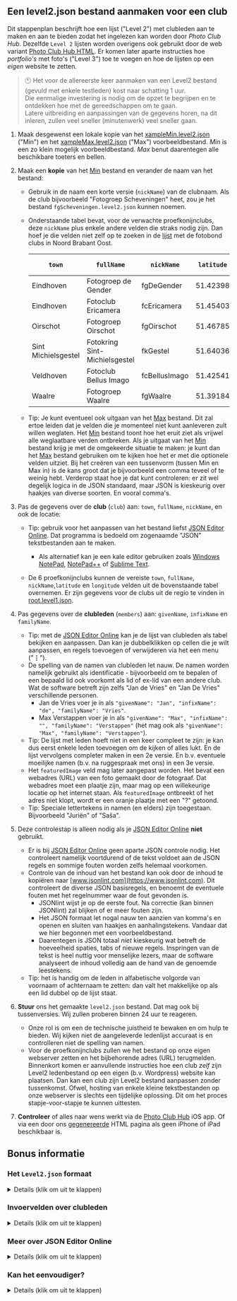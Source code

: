 ## Een level2.json bestand aanmaken voor een club

Dit stappenplan beschrijft hoe een lijst ("Level 2") met clubleden aan te maken en aan te bieden zodat het ingelezen kan worden door _Photo Club Hub_. Dezelfde `Level 2` lijsten worden overigens ook gebruikt door de web variant [Photo Club Hub HTML](https://github.com/vdhamer/Photo-Club-Hub-HTML). Er komen later aparte instructies hoe _portfolio's_ met foto's ("Level 3") toe te voegen en hoe de lijsten op een _eigen_ website te zetten.

> 🕚 Het voor de allereerste keer aanmaken van een Level2 bestand (gevuld met enkele testleden) kost naar schatting 1 uur. \
> Die eenmalige investering is nodig om de opzet te begrijpen en te ontdekken hoe met de gereedschappen om te gaan. \
> Latere uitbreiding en aanpassingen van de gegevens horen, na dit inleren, zullen veel sneller (minutenwerk) veel sneller gaan. 

1. Maak desgewenst een lokale kopie van het [xampleMin.level2.json](https://github.com/vdhamer/Photo-Club-Hub/blob/main/JSON/xampleMin.level2.json) ("Min") en het
   [xampleMax.level2.json](https://github.com/vdhamer/Photo-Club-Hub/blob/main/JSON/xampleMax.level2.json) ("Max") voorbeeldbestand.
   _Min_ is een zo klein mogelijk voorbeeldbestand. _Max_ benut daarentegen alle beschikbare toeters en bellen.

2. Maak een **kopie** van het [Min](https://github.com/vdhamer/Photo-Club-Hub/blob/main/JSON/xampleMin.level2.json) bestand en verander de naam van het bestand:
   - Gebruik in de naam een korte versie (`nickName`) van de clubnaam.
     Als de club bijvoorbeeld "Fotogroep Scheveningen" heet, zou je het bestand `fgScheveningen.level2.json` kunnen noemen.
   - Onderstaande tabel bevat, voor de verwachte proefkonijnclubs, deze `nickName` plus enkele andere velden die straks nodig zijn.
     Dan hoef je die velden niet zelf op te zoeken in de [lijst](https://github.com/vdhamer/Photo-Club-Hub/blob/main/JSON/root.level1.json) met de fotobond clubs in Noord Brabant Oost.

      | `town`  | `fullName` | `nickName` | `latitude` | `longitude` | huidig bestand |
      | -----  | ---------| ----- | :-----: | :-----: | :-----: |
      | Eindhoven | Fotogroep de Gender | fgDeGender | 51.42398 | 5.45010 | [link](https://raw.githubusercontent.com/vdhamer/Photo-Club-Hub/refs/heads/main/JSON/fgWaalre.level2.json) |
      | Eindhoven | Fotoclub Ericamera | fcEricamera | 51.45403 | 5.46288 |  |
      | Oirschot | Fotogroep Oirschot | fgOirschot | 51.46785 | 5.25568 |  |
      | Sint Michielsgestel | Fotokring Sint-Michielsgestel | fkGestel | 51.64036 | 5.34749 |  |
      | Veldhoven | Fotoclub Bellus Imago | fcBellusImago | 51.42541 | 5.38756 | op komst |
      | Waalre | Fotogroep Waalre | fgWaalre | 51.39184 | 5.46144 | [link](https://github.com/vdhamer/Photo-Club-Hub/blob/main/JSON/fgDeGender.level2.json) |

   - Tip: Je kunt eventueel ook uitgaan van het [Max](https://github.com/vdhamer/Photo-Club-Hub/blob/main/JSON/xampleMax.level2.json) bestand.
     Dit zal ertoe leiden dat je velden die je momenteel niet kunt aanleveren zult willen weglaten. 
     Het [Min](https://github.com/vdhamer/Photo-Club-Hub/blob/main/JSON/xampleMin.level2.json) bestand toont hoe het eruit ziet als vrijwel alle weglaatbare verden ontbreken.
     Als je uitgaat van het [Min](https://github.com/vdhamer/Photo-Club-Hub/blob/main/JSON/xampleMin.level2.json) bestand krijg je
     met de omgekeerde situatie te maken: je kunt dan het [Max](https://github.com/vdhamer/Photo-Club-Hub/blob/main/JSON/xampleMax.level2.json)
     bestand gebruiken om te kijken hoe het er met die optionele velden uitziet.
     Bij het creëren van een tussenvorm (tussen Min en Max in) is de kans groot dat je bijvoorbeeld een comma teveel of te weinig hebt.
     Verderop staat hoe je dat kunt controleren: er zit wel degelijk logica in de JSON standaard, maar JSON is kieskeurig over haakjes van diverse soorten. En vooral comma's.

3. Pas de gegevens over de **club** (`club`) aan: `town`, `fullName`, `nickName`, en ook de locatie:
    - Tip: gebruik voor het aanpassen van het bestand liefst [JSON Editor Online](https://jsoneditoronline.org). Dat programma is bedoeld om zogenaamde "JSON" tekstbestanden aan te maken.
        - Als alternatief kan je een kale editor gebruiken zoals [Windows NotePad](https://nl.wikipedia.org/wiki/Notepad), [NotePad++](https://nl.wikipedia.org/wiki/Notepad%2B%2B) of [Sublime Text](https://nl.wikipedia.org/wiki/Sublime_Text).

    - De 6 proefkonijnclubs kunnen de vereiste `town`, `fullName`, `nickName`,`latitude` en `longitude` velden uit de bovenstaande tabel overnemen.
      Er zijn gegevens voor de clubs uit de regio te vinden in [root.level1.json](https://github.com/vdhamer/Photo-Club-Hub/blob/main/JSON/root.level1.json).

4. Pas gegevens over de **clubleden** (`members`) aan: `givenName`, `infixName` en `familyName`.
    - Tip: met de [JSON Editor Online](https://jsoneditoronline.org) kan je de lijst van clubleden als tabel bekijken en aanpassen. Dan kan je dubbelklikken op cellen die je wilt aanpassen, en regels toevoegen of verwijderen via het een menu ("__⋮__").
    - De spelling van de namen van clubleden let nauw.
      De namen worden namelijk gebruikt als identificatie - bijvoorbeeld om te bepalen of een bepaald lid ook voorkomt als lid of ex-lid van een andere club.
      Wat de software betreft zijn zelfs "Jan de Vries" en "Jan De Vries" verschillende personen.
        - Jan de Vries voer je in als `"givenName": "Jan", "infixName": "de", "familyName": "Vries"`.
        - Max Verstappen voer je in als `"givenName": "Max", "infixName": "", "familyName": "Verstappen"` (het mag ook als `"givenName": "Max", "familyName": "Verstappen"`).
    - Tip: De lijst met leden hoeft niet in een keer compleet te zijn: je kan dus eerst enkele leden toevoegen om de kijken of alles lukt.
      En de lijst vervolgens completer maken in een 2e versie. En b.v. eventuele moeilijke namen (b.v. na ruggespraak met ons) in een 3e versie.
    - Het `featuredImage` veld mag later aangepast worden.
      Het bevat een webadres (URL) van een foto gemaakt door de fotograaf.
      Dat webadres moet een plaatje zijn, maar mag op een willekeurige locatie op het internet staan.
      Als `featuredImage` ontbreekt of het adres niet klopt, wordt er een oranje plaatje met een "?" getoond.
    - Tip: Speciale lettertekens in namen (en elders) zijn toegestaan. Bijvoorbeeld "Juriën" of "Saša". 
 
5. Deze controlestap is alleen nodig als je [JSON Editor Online](https://jsoneditoronline.org) __niet__ gebruikt.
    - Er is bij [JSON Editor Online](https://jsoneditoronline.org) geen aparte JSON controle nodig.
      Het controleert namelijk voortdurend of de tekst voldoet aan de JSON regels en sommige fouten worden zelfs helemaal voorkomen.
    - Controle van de inhoud van het bestand kan ook door de inhoud te kopiëren naar [www.jsonlint.com](https://www.jsonlint.com).
      Dit controleert de diverse JSON basisregels, en benoemt de eventuele fouten met het regelnummer waar de fout gevonden is.
        - JSONlint wijst je op de eerste fout. Na correctie (kan binnen JSONlint) zal blijken of er meer fouten zijn.
        - Het JSON formaat let nogal nauw ten aanzien van komma's en openen en sluiten van haakjes en aanhalingstekens. Vandaar dat we hier begonnen met een voorbeeldbestand.
        - Daarentegen is JSON totaal _niet_ kieskeurig wat betreft de hoeveelheid spaties, tabs of nieuwe regels.
          Inspringen van de tekst is heel nuttig voor menselijke lezers, maar de software analyseert de inhoud volledig aan de hand van de genoemde leestekens.
    - Tip: het is handig om de leden in alfabetische volgorde van voornaam of achternaam te zetten: dan valt het makkelijke op als een lid dubbel op de lijst staat.


6. **Stuur** ons het gemaakte `level2.json` bestand. Dat mag ook bij tussenversies. Wij zullen proberen binnen 24 uur te reageren.
    - Onze rol is om een de technische juistheid te bewaken en om hulp te bieden. Wij kijken niet de aangeleverde ledenlijst accuraat is en controlleren niet de spelling van namen.
    - Voor de proefkonijnclubs zullen we het bestand op onze eigen webserver zetten en het bijbehorende adres (URL) terugmelden.
      Binnenkort komen er aanvullende instructies hoe een club _zelf_ zijn Level2 ledenbestand op een eigen (b.v. Wordpress) website kan plaatsen.
      Dan kan een club zijn Level2 bestand aanpassen zonder tussenkomst. 
      Ofwel, hosting van enkele kleine tekstbestanden op onze webserver is slechts een tijdelijke oplossing. Dit om het proces stapje-voor-stapje te kunnen uittesten.

7. **Controleer** of alles naar wens werkt via de [Photo Club Hub](https://www.fotobond-brabantoost.nl/nieuws/fotoclub-hub-app/) iOS app.
Of via een door ons [gegenereerde](https://github.com/vdhamer/Photo-Club-Hub-HTML/blob/main/.github/README.md) HTML pagina als geen iPhone of iPad beschikbaar is.

## Bonus informatie

### Het `Level2.json` formaat
<details><summary>Details (klik om uit te klappen)</summary></p>

- [JSON](https://en.wikipedia.org/wiki/JSON) is zeer bekende internationale standaard in de IT wereld.
[Hier](https://codebeautify.org/json-cheat-sheet) is een korte uitleg van JSON. In ons geval is zou het voldoende moeten zijn om nauwgezet de voorbeelden in
[xampleMin.level2.json](https://github.com/vdhamer/Photo-Club-Hub/blob/main/JSON/xampleMin.level2.json) en [xampleMax.level2.json](https://github.com/vdhamer/Photo-Club-Hub/blob/main/JSON/xampleMax.level2.json) te volgen.
Bij gebruikt van [JSON Editor Online](https://jsoneditoronline.org) is de kans op fouten klein.

- Alle informatie tussen de haakjes in het `optional: { }` gedeelte van het bestand mag eventueel weggelaten worden. Dat is geen JSON-conventie, maar een keus alleen voor deze app. 
Het zijn dus velden die je bij een tekstaanpassing alsnog kan toevoegen, bijvoorbeeld zodra de voordelen van de gegevens inmiddels duidelijk is, of omdat de vereiste gegevens inmiddels beschikbaar zijn.
</details></p>

### Invoervelden over clubleden
<details><summary>Details (klik om uit te klappen)</summary></p>

- Een gedetailleerde engeltalige omschrijven van alle ondersteunde velden in een 'level2.json' bestand is te vinden in [README.md file section](https://github.com/vdhamer/Photo-Club-Hub/blob/main/.github/README.md#level-2-adding-members).
- Wat betreft de belangrijkste velden over clubleden:
   - De velden `givenName` en `familyName` zijn verplicht. `infixName` is voor namen met tussenvoegsel zoals "Jaap van Zweden". Het onderscheid tussen tussenvoegsel en achternaam is relevant om op achternaam te sorteren (althans op zijn Nederlands, Duits, enz). Jaap is dan te vinden onder de Z in plaats van onder de "V".
       - Het is belangrijk om `givenName`, `infixName` en `familyName` juist in te vullen. Dit inclusief spelling, hoofdletters en eventuele speciale letters (“François”). Dit zorgt voor consistentie: als de naam voorkomt in een `level2.json` van een andere club, moet de software beslissen of het om dezelfde persoon gaat. Ander voorbeeld: de software bewaart wat de inhoud van een ingelezen `level2.json` bestand. Bij het opnieuw inlezen van dat bestand (al dan niet na aanpassingen), gaat het om dezelfde persoon? 
       - Bij moeilijke namen (like "François Smit", of zelfs "François Beelaerts van Blokland") zou je invoeren even kunnen uitstellen om te voorkomen dat de naam soms op de ene manier en soms op een andere manier gebeurt.
         Als je de persoon zelf vraagt ("de familienaam is Beelaerts van Blokland") voorkom je dit probleem. 
       - In principe kan de app met de volledige [Unicode](https://nl.wikipedia.org/wiki/Unicode) karakterset uit de voeten. Voor een enkele letter is dat vaak ok, maar voor volledige namen zoals Вікторія Кобленко wordt dat onhandig.
   - Voorlopig kan het `Level3URL` veld weggelaten worden (het dient voor verwijzingen naar Level 3 bestanden).
   - Men zal vaak het `featuredImage` veld vrij snel willen invullen. Een voorbeeld is daarom te vinden in de [xampleMin.level2.json](https://github.com/vdhamer/Photo-Club-Hub/blob/main/JSON/xampleMin.level2.json) bestand.
Het levert een voorbeeldplaatje op van het werk van een clublid.
   - Op termijn is het vast de moeite waard om nog enkele velden in te vullen:
       - `website` is het webadres van een portfolio website van de fotograaf. Voorbeeld: een site op [Glass.photo](http://glass.photo/vdhamer) dat geen direct verband heeft met een specifieke club.
         De iOS app en HTML generator maken met dit veld een klikbare link naar deze website.
       - `roles` bevat eventuele bestuursfuncties van het lid binnen de club. Een lid kan meerdere bestuurfuncties hebben.
           - Men hoeft niet te vermelden dat een lid een bestuursfunctie _niet_ heeft.
             Invoer zoals '"isSecretary": false` kan nodig zijn om te expliciet aan te geven dat iemand die vroeger secretaris was dat niet meer is.
       - `membershipStartDate`. Dit veld wordt momenteel alleen gebruikt in _Photo Club Hub HTML_ en niet in de iOS app.
       - `keywords` (trefwoorden) geeft de hoofdfocus van de fotograaf aan. Er komen tzt aparte instructies voor dit veld.
           - Het programmeerwerk is nog niet af, maar de gegevens kunnen als in het `level2.json` bestand alvast opgenomen worden.
             Hou het voorlopig op de trefwoorden die voorkomen in [deze lijst](https://github.com/vdhamer/Photo-Club-Hub/issues/465).
- Het `contactEmail` veld is diegene die benaderd kan worden als er iets aan de hand is met dit JSON bestand.
  Vaak ik dat de website beheerder (b.v. admin@clubnaam.nl mits dat werkt), maar het zou een direct gmail account van een clublid kunnen zijn.
</details></p>

### Meer over JSON Editor Online
<details><summary>Details (klik om uit te klappen)</summary></p>

- Bovenaan het scherm staat iets over "inloggen" en "prijzen". Men kan die regel voor ons doel negeren: de gratis versie is voldoende. En de site doet vrijwel alles zonder je te registreren. Dat scheelt weer het onthouden van een extra wachtwoord.

- De site toont een linker en een rechter paneel. Die twee panelen kunnen verschillende bestanden (b.v. een voorbeeldbestand en een nieuw bestand) bevatten. Er zijn knopjes om de inhoud van het ene paneel naar het andere te copiëren. Dat kan je gebruiken om dezelfde JSON inhoud op 2 verschillende manieren tegelijk te bekijken. Of om een copie te maken en en de copie te gebruiken om de wijzingen in aan te brengen.

- In JSON wordt de volgorde van de elementen binnen een `[ ]` paar (=lijst) of `{ }` paar (=samenstelling) genegeerd. Bij het vergelijken van 2 versies van een bestand in [JSON Editor Online](https://jsoneditoronline.org) zal dus een verschil in volgorde niet als verschil in inhoud opgevat worden.</li>

- Gebruikers van de Apple Safari browser (macOS, iPad) die de beschikbare horizontale schermruimte krap vinden kunnen de reclame aan de rechterkant verwijderen.
Dit gaat via de Safari [Hide distracting items](https://support.apple.com/nl-nl/guide/safari/ibrwb68cc4bf/mac) functie. Gebruikers van een groot scherm zullen hier minder behoefte aan hebben, maar het werkt ook op een groot scherm.
</details></p>

### Kan het eenvoudiger?
<details><summary>Details (klik om uit te klappen)</summary></p>

Dit is een belangrijke vraag: wij willen drempels zo laag mogelijk houden.
Ten eerste hebben we niet de middelen van b.v. een belangstingdienst: die laat ook gewone burgers gegevens invoeren die automatisch verwerkt worden ("makkelijker kunnen wij het niet maken").
Dat leidt in ons geval richting hergebruik van bestaande technologie (b.v. JSON).

Ten tweede, ben ik huiverig voor oplossingen die bijvoorbeeld een extra wachtwoord zouden vereisen. 
Een mens heeft al zoveel wachtwoorden nodig, inloggen betekent extra stappen, en inlogpogingen leiden vaak tot problemen.
Bijvoorbeeld omdat het wachtwoord zoekgeraakt is, of omdat het wachtwoord gewijzigd moeten worden, of gedeeld moeten worden door 2 mensen. 
Dus ook daar willen we hergebruik maken van bestaande technologie die clubs al vaak gebruiken (b.v. Wordpress website).

Toekomstige versimpelingen sluiten we niet uit. Maar dit vereist wel slimme ideeën, en de vaardigheid en energie om ze uit te voeren.
</details></p>
